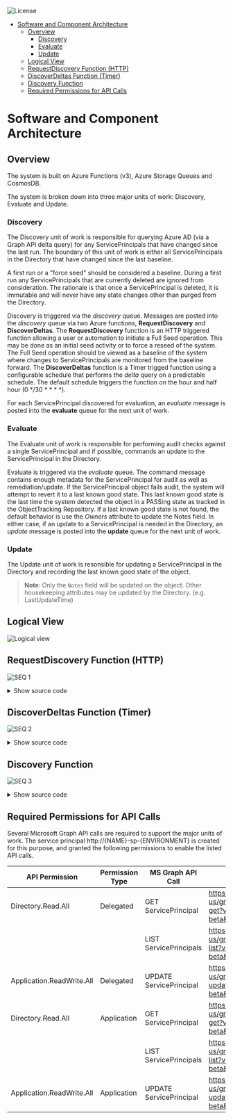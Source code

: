 ![License](https://img.shields.io/badge/license-MIT-green.svg)
- [Software and Component Architecture](#software-and-component-architecture)
  - [Overview](#overview)
    - [Discovery](#discovery)
    - [Evaluate](#evaluate)
    - [Update](#update)
  - [Logical View](#logical-view)
  - [RequestDiscovery Function (HTTP)](#requestdiscovery-function-http)
  - [DiscoverDeltas Function (Timer)](#discoverdeltas-function-timer)
  - [Discovery Function](#discovery-function)
  - [Required Permissions for API Calls](#required-permissions)

# Software and Component Architecture
## Overview
The system is built on Azure Functions (v3), Azure Storage Queues and CosmosDB.  

The system is broken down into three major units of work: Discovery, Evaluate and Update.  

### Discovery
The Discovery unit of work is responsible for querying Azure AD (via a Graph API delta query) for any ServicePrincipals that have changed since the last run.  The boundary of this unit of work is either all ServicePrincipals in the Directory that have changed since the last baseline.

A first run or a "force seed" should be considered a baseline.  During a first run any ServicePrincipals that are currently deleted are ignored from consideration. The rationale is that once a ServicePrincipal is deleted, it is immutable and will never have any state changes other than purged from the Directory.

Discovery is triggered via the _discovery_ queue.  Messages are posted into the _discovery_ queue via two Azure functions, **RequestDiscovery** and **DiscoverDeltas**.  The **RequestDiscovery** function is an HTTP triggered function allowing a user or automation to initiate a Full Seed operation.  This may be done as an initial seed activity or to force a reseed of the system.  The Full Seed operation should be viewed as a baseline of the system where changes to ServicePrincipals are monitored from the baseline forward.  The **DiscoverDeltas** function is a Timer trigged function using a configurable schedule that performs the _delta_ query on a predictable schedule.  The default schedule triggers the function on the hour and half hour (0 */30 * * * *).  

For each ServicePrincipal discovered for evaluation, an _evaluate_ message is posted into the **evaluate** queue for the next unit of work.

### Evaluate
The Evaluate unit of work is responsible for performing audit checks against a single ServicePrincipal and if possible, commands an update to the ServicePrincipal in the Directory.  

Evaluate is triggered via the _evaluate_ queue.  The command message contains enough metadata for the ServicePrincipal for audit as well as remediation/update.  If the ServicePrincipal object fails audit, the system will attempt to revert it to a last known good state.  This last known good state is the last time the system detected the object in a PASSing state as tracked in the ObjectTracking Repository.  If a last known good state is not found, the default behavior is use the _Owners_ attribute to update the Notes field.  In either case, if an update to a ServicePrincipal is needed in the Directory, an _update_ message is posted into the **update** queue for the next unit of work.

### Update
The Update unit of work is resonsible for updating a ServicePrincipal in the Directory and recording the last known good state of the object.  

>**Note**: Only the `Notes` field will be updated on the object.  Other housekeeping attributes may be updated by the Directory. (e.g. LastUpdateTime)



## Logical View
![Logical view](images/architecture-logical-view.png)

## RequestDiscovery Function (HTTP)
<div class="mermaid" id="seq_requestdiscoveryhttp">

![SEQ 1](images/seq_requestdiscoveryhttp.svg)

<details>
    <summary>Show source code</summary>
        ```mermaid
        sequenceDiagram
            participant C as client
            participant F as RequestDiscovery Function
            participant P as ServicePrincipalProcessor
            participant AC as Activity Context
            participant AS as Activity Service
            participant AR as Activity Repository
            participant QS as Queue Service
            participant DQ as DiscoveryQueue

            C ->>+F: HTTP GET full=true redirect=true
            % Create Activity %
            F ->>+AS: CreateContext(tracked)
            AS ->> AC: ctor()
            AC -->> AS: activity context
            AS ->> AR: Put()
            AR -->> AS: activity context
            AS -->>-F: activity context

            F ->>+P: RequestDiscovery()
            P ->>+QS: Send(RequestDiscoveryCommand)
            QS ->>+DQ: RequestDiscoveryCommand
            DQ -->>-QS: Success
            QS -->>-P: Success

            F ->> AC: end()
            F ->> AC: dispose()
            AC ->> AS: Put()
            AS ->>+AR: UpsertDocumentAsync
            AR -->>-AS: document

            F -->>-C: 200
        ```
</details>
</div>

## DiscoverDeltas Function (Timer)
<div class="mermaid" id="seq_requestdiscoverytimer">

![SEQ 2](images/seq_requestdiscoverytimer.svg)
    
<details>
        <summary>Show source code</summary>
        ```mermaid
        sequenceDiagram
            participant C as Timer
            participant F as RequestDiscovery Function
            participant P as ServicePrincipalProcessor
            participant AC as Activity Context
            participant AS as Activity Service
            participant AR as Activity Repository
            participant QS as Queue Service
            participant DQ as DiscoveryQueue

            C ->>+F: 0 */30 * * * *

            % Create Activity %
            F ->>+AS: CreateContext(tracked)
            AS ->> AC: ctor()
            AC -->> AS: activity context
            AS ->> AR: Put()
            AR -->> AS: activity context
            AS -->>-F: activity context

            F ->>+P: RequestDiscovery()
            P ->>+QS: Send(RequestDiscoveryCommand)
            QS ->>+DQ: RequestDiscoveryCommand
            DQ -->>-QS: Success
            QS -->>-P: Success

            F ->> AC: end()
            F ->> AC: dispose()
            AC ->> AS: Put()
            AS ->>+AR: UpsertDocumentAsync
            AR -->>-AS: document

            F -->>-C: 200
        ```
</details>
</div>


## Discovery Function
<div class="mermaid" id="seq_discoveryfunction">

![SEQ 3](images/seq_discoveryfunction.svg)

<details>
    <summary>Show source code</summary>
        ```mermaid
        sequenceDiagram
            participant DQ as DiscoveryQueue
            participant F as Discovery Function
            participant P as ServicePrincipal Processor
            participant AS as Activity Service
            participant AC as Activity Context
            participant AR as Activity Repository
            participant GH as Graph Helper
            participant GS as Graph Service
            participant QS as Queue Service
            participant EQ as Evaluate Queue
            participant CS as Config Service
            participant CR as Config Repository


            DQ -->>F: request command

            % Create Activity %
            F ->>+AS: CreateContext(tracked, lock)
            AS ->> AC: ctor()
            AC -->> AS: activity context
            AS ->> AR: Put()
            AR -->> AS: activity context
            AS -->>-F: activity context

            alt Processor Locked
                F ->> AC: Failed
            else Processor Unlocked
                F ->>+P: DiscoverDeltas(FullSeed)
                P ->>+GH: GetDeltaGraphObjects()
                loop while NextPageRequest != null
                GH ->> GS: NextPageRequest.GetAsync()
                GS -->> GH: Page (200 records)
                GH ->> GH: Prune Removed / Add to List
                end
                GH -->>-P: (metrics, IEnumerable::ServicePrincipal)


                loop each ServicePrincipal in list
                P ->>+GH: GetGraphObjectWithOwners
                GH -->>-P: ServicePrincipal
                P ->> P: contruct ServicePrincipalModel
                P ->>+QS: Send EvaluateServicePrincpalCommand
                QS ->> EQ: EvaluateServicePrincipalCommand
                EQ -->>QS: Success
                QS -->>-P: Success
                end
                P ->> P: Update Config (DeltaLink, RunState)
                P ->>+CS: Put
                CS ->>+CR: ReplaceDocumentAsync
                CR -->>-CS: ProcessorConfiguration
                CS -->>-P: ProcessorConfiguration

                P ->> AC: MergeMetrics
                P ->> AS: Put()
                AS ->>+AR: UpsertDocumentAsync
                AR -->>-AS: document
            end

            F ->> AC: end()
            F ->> AC: dispose()
            AC ->> AS: Put()
            AS ->>+AR: UpsertDocumentAsync
            AR -->>-AS: document

            P -->>-F: metrics
        ```
    </details>
</div>

## Required Permissions for API Calls

Several Microsoft Graph API calls are required to support the major units of work. The service principal http://{NAME}-sp-{ENVIRONMENT} is created for this purpose, and granted the following permissions to enable the listed API calls.

| API Permission | Permission Type | MS Graph API Call | Documentation |
| --- | --- | --- | --- |
| Directory.Read.All  | Delegated | GET ServicePrincipal | https://docs.microsoft.com/en-us/graph/api/serviceprincipal-get?view=graph-rest-beta&tabs=http |
| | | LIST ServicePrincipals | https://docs.microsoft.com/en-us/graph/api/serviceprincipal-list?view=graph-rest-beta&tabs=http |
| Application.ReadWrite.All  | Delegated | UPDATE ServicePrincipal | https://docs.microsoft.com/en-us/graph/api/serviceprincipal-update?view=graph-rest-beta&tabs=http |
| Directory.Read.All  | Application | GET ServicePrincipal | https://docs.microsoft.com/en-us/graph/api/serviceprincipal-get?view=graph-rest-beta&tabs=http |
| | | LIST ServicePrincipals | https://docs.microsoft.com/en-us/graph/api/serviceprincipal-list?view=graph-rest-beta&tabs=http |
| Application.ReadWrite.All  | Application | UPDATE ServicePrincipal | https://docs.microsoft.com/en-us/graph/api/serviceprincipal-update?view=graph-rest-beta&tabs=http |

